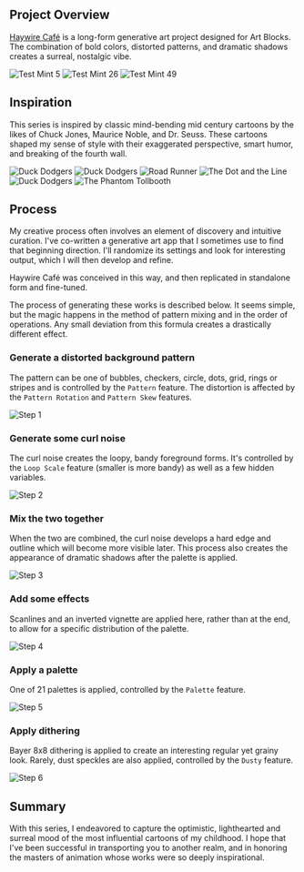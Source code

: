 
## Project Overview
[Haywire Café](https://www.artblocks.io/project/262) is a long-form generative art project designed for Art Blocks. The combination of bold colors, distorted patterns, and dramatic shadows creates a surreal, nostalgic vibe.  

![Test Mint 5](./images/test5-600.png)
![Test Mint 26](./images/test26-600.png)
![Test Mint 49](./images/test49-600.png)

## Inspiration
This series is inspired by classic mind-bending mid century cartoons by the likes of Chuck Jones, Maurice Noble, and Dr. Seuss. These cartoons shaped my sense of style with their exaggerated perspective, smart humor, and breaking of the fourth wall.

![Duck Dodgers](./images/inspiration/9c8087b79ac0946d9e678c36021ac64b.png)
![Duck Dodgers](./images/inspiration/bceee32a3de89184613aa226334a32ec--warner-brothers-warner-bros.jpg)
![Road Runner](./images/inspiration/mauricenoblebackground.jpg) 
![The Dot and the Line](./images/inspiration/The_dot_and_the_line.jpg) 
![Duck Dodgers](./images/inspiration/tumblr_08d3548ae6d7ba5541effe68d9e427f4_674a518c_540.jpg)
![The Phantom Tollbooth](./images/inspiration/tumblr_oxf2keO01U1rsovmko1_r1_1280.jpg)

## Process
My creative process often involves an element of discovery and intuitive curation. I've co-written a generative art app that I sometimes use to find that beginning direction. I'll randomize its settings and look for interesting output, which I will then develop and refine.  

Haywire Café was conceived in this way, and then replicated in standalone form and fine-tuned.  

The process of generating these works is described below. It seems simple, but the magic happens in the method of pattern mixing and in the order of operations. Any small deviation from this formula creates a drastically different effect.  

### Generate a distorted background pattern  

The pattern can be one of bubbles, checkers, circle, dots, grid, rings or stripes and is controlled by the `Pattern` feature. The distortion is affected by the `Pattern Rotation` and `Pattern Skew` features.

![Step 1](./images/process/1-pattern.png)

### Generate some curl noise  

The curl noise creates the loopy, bandy foreground forms. It's controlled by the `Loop Scale` feature (smaller is more bandy) as well as a few hidden variables.

![Step 2](./images/process/2-curlnoise.png)

### Mix the two together  

When the two are combined, the curl noise develops a hard edge and outline which will become more visible later. This process also creates the appearance of dramatic shadows after the palette is applied.

![Step 3](./images/process/3-mix.png)

### Add some effects 

Scanlines and an inverted vignette are applied here, rather than at the end, to allow for a specific distribution of the palette.

![Step 4](./images/process/4-scanlinesvignette.png)

### Apply a palette  

One of 21 palettes is applied, controlled by the `Palette` feature. 

![Step 5](./images/process/5-palette.png)

### Apply dithering  

Bayer 8x8 dithering is applied to create an interesting regular yet grainy look. Rarely, dust speckles are also applied, controlled by the `Dusty` feature.

![Step 6](./images/process/6-dither.png)

## Summary
With this series, I endeavored to capture the optimistic, lighthearted and surreal mood of the most influential cartoons of my childhood. I hope that I've been successful in transporting you to another realm, and in honoring the masters of animation whose works were so deeply inspirational.
